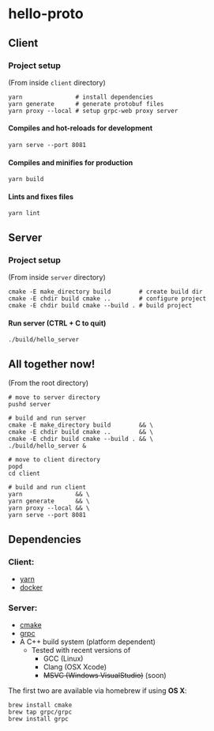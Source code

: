 # hello-proto

## Client

### Project setup

(From inside `client` directory)

```
yarn               # install dependencies
yarn generate      # generate protobuf files
yarn proxy --local # setup grpc-web proxy server
```

#### Compiles and hot-reloads for development

```
yarn serve --port 8081
```

#### Compiles and minifies for production

```
yarn build
```

#### Lints and fixes files

```
yarn lint
```

## Server

### Project setup

(From inside `server` directory)

```
cmake -E make_directory build        # create build dir
cmake -E chdir build cmake ..        # configure project
cmake -E chdir build cmake --build . # build project
```

#### Run server (CTRL + C to quit)

```
./build/hello_server
```

## All together now!

(From the root directory)

```
# move to server directory
pushd server

# build and run server
cmake -E make_directory build        && \
cmake -E chdir build cmake ..        && \
cmake -E chdir build cmake --build . && \
./build/hello_server &

# move to client directory
popd
cd client

# build and run client
yarn               && \
yarn generate      && \
yarn proxy --local && \
yarn serve --port 8081

```

## Dependencies

### Client:

- [yarn](https://yarnpkg.com/lang/en/docs/install)
- [docker](https://docs.docker.com/install/)

### Server:

- [cmake](https://cmake.org/download/)
- [grpc](https://github.com/grpc/grpc/blob/master/BUILDING.md)
- A C++ build system (platform dependent)
  - Tested with recent versions of
    - GCC (Linux)
    - Clang (OSX Xcode)
    - ~~MSVC (Windows VisualStudio)~~ (soon)

The first two are available via homebrew if using **OS X**:

```
brew install cmake
brew tap grpc/grpc
brew install grpc
```
